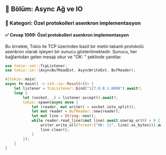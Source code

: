 ## 📘 Bölüm: Async Ağ ve IO  
### 🔹 Kategori: Özel protokolleri asenkron implementasyon  
#### ✅ Cevap 1099: Özel protokolleri asenkron implementasyon

Bu örnekte, Tokio ile TCP üzerinden basit bir metin tabanlı protokolü asenkron olarak işleyen bir sunucu gösterilmektedir. Sunucu, her bağlantıdan gelen mesajı okur ve "OK: <mesaj>" şeklinde yanıtlar.

```rust
use tokio::net::TcpListener;
use tokio::io::{AsyncBufReadExt, AsyncWriteExt, BufReader};

#[tokio::main]
async fn main() -> std::io::Result<()> {
    let listener = TcpListener::bind("127.0.0.1:8080").await?;
    loop {
        let (socket, _) = listener.accept().await?;
        tokio::spawn(async move {
            let (reader, mut writer) = socket.into_split();
            let mut reader = BufReader::new(reader);
            let mut line = String::new();
            while reader.read_line(&mut line).await.unwrap_or(0) > 0 {
                writer.write_all(format!("OK: {}", line).as_bytes()).await.ok();
                line.clear();
            }
        });
    }
}
```
